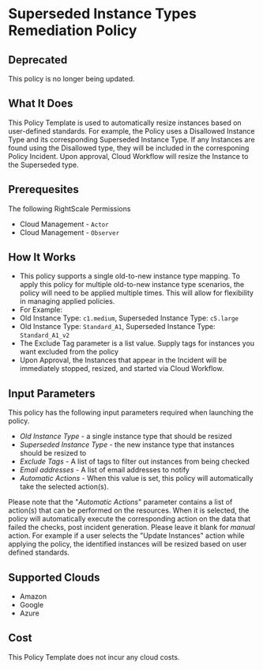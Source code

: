 # Superseded Instance Types Remediation Policy

## Deprecated

This policy is no longer being updated.

## What It Does

This Policy Template is used to automatically resize instances based on user-defined standards.  For example, the Policy uses a Disallowed Instance Type and its corresponding Superseded Instance Type.  If any Instances are found using the Disallowed type, they will be included in the corresponing Policy Incident.  Upon approval, Cloud Workflow will resize the Instance to the Superseded type.

## Prerequesites

The following RightScale Permissions

- Cloud Management - `Actor`
- Cloud Management - `Observer`

## How It Works

- This policy supports a single old-to-new instance type mapping.  To apply this policy for multiple old-to-new instance type scenarios, the policy will need to be applied multiple times.  This will allow for flexibility in managing applied policies.
- For Example:
- Old Instance Type: `c1.medium`, Superseded Instance Type: `c5.large`
- Old Instance Type: `Standard_A1`, Superseded Instance Type: `Standard_A1_v2`
- The Exclude Tag parameter is a list value. Supply tags for instances you want excluded from the policy
- Upon Approval, the Instances that appear in the Incident will be immediately stopped, resized, and started via Cloud Workflow.

## Input Parameters

This policy has the following input parameters required when launching the policy.

- *Old Instance Type* - a single instance type that should be resized
- *Superseded Instance Type* - the new instance type that instances should be resized to
- *Exclude Tags* - A list of tags to filter out instances from being checked
- *Email addresses* - A list of email addresses to notify
- *Automatic Actions* - When this value is set, this policy will automatically take the selected action(s).

Please note that the "*Automatic Actions*" parameter contains a list of action(s) that can be performed on the resources. When it is selected, the policy will automatically execute the corresponding action on the data that failed the checks, post incident generation. Please leave it blank for *manual* action.
For example if a user selects the "Update Instances" action while applying the policy, the identified instances will be resized based on user defined standards.

## Supported Clouds

- Amazon
- Google
- Azure

## Cost

This Policy Template does not incur any cloud costs.
